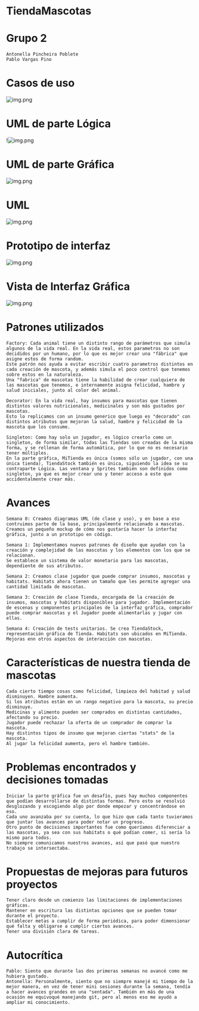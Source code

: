 # TiendaMascotas

# Grupo 2
    Antonella Pincheira Poblete
    Pablo Vargas Pino
# Casos de uso
![img.png](casos.png)

# UML de parte Lógica
!![img.png](UMLLog.png)

# UML de parte Gráfica
![img.png](UMLGraph.png)

# UML 
![img.png](UML.png)

# Prototipo de interfaz
![img.png](Prototipo.png)

# Vista de Interfaz Gráfica
![img.png](Interfaz_Final.png)

# Patrones utilizados
    Factory: Cada animal tiene un distinto rango de parámetros que simula algunos de la vida real. En la vida real, estos parametros no son decididos por un humano, por lo que es mejor crear una "fábrica" que asigne estos de forma random.
    Este patrón nos ayuda a evitar escribir cuatro parametros distintos en cada creación de mascota, y además simula el poco control que tenemos sobre estos en la naturaleza.
    Una "fabrica" de mascotas tiene la habilidad de crear cualquiera de las mascotas que tenemos, e internamente asigna felicidad, hambre y salud iniciales, junto al color del animal.
    
    Decorator: En la vida real, hay insumos para mascotas que tienen distintos valores nutricionales, medicinales y son más gustados por mascotas.
    Esto lo replicamos con un insumo generico que luego es "decorado" con distintos atributos que mejoran la salud, hambre y felicidad de la mascota que los consume.

    Singleton: Como hay solo un jugador, es lógico crearlo como un singleton, de forma similar, todas las Tiendas son creadas de la misma forma, y se rellenan de forma automática, por lo que no es necesario tener múltiples.
    En la parte gráfica, MiTienda es única (somos sólo un jugador, con una única tienda), TiendaStock también es única, siguiendo la idea se su contraparte Lógica. Las ventana y Sprites también son definidos como singleton, ya que es mejor crear uno y tener acceso a este que accidentalmente crear más.


# Avances 
    Semana 0: Creamos diagramas UML (de clase y uso), y en base a eso contruimos parte de la base, principalmente relacionado a mascotas.
    Creamos un pequeño mockup de cómo nos gustaría hacer la interfaz gráfica, junto a un prototipo en código.
    
    Semana 1: Implementamos nuevos patrones de diseño que ayudan con la creación y complejidad de las mascotas y los elementos con los que se relacionan.
    Se establece un sistema de valor monetario para las mascotas, dependiente de sus atributos.

    Semana 2: Creamos clase jugador que puede comprar insumos, mascotas y habitats. Habitats ahora tienen un tamaño que les permite agregar una cantidad limitada de mascotas.

    Semana 3: Creación de clase Tienda, encargada de la creación de insumos, mascotas y habitats disponibles para jugador. Implementación de escenas y componentes principales de la interfaz gráfica, comprador puede comprar mascotas y el Jugador puede alimentarlas y jugar con ellas.

    Semana 4: Creación de tests unitarios. Se crea TiendaStock, representación gráfica de Tienda. Habitats son ubicados en MiTienda. Mejoras enn otros aspectos de interacción con mascotas.

    
# Características de nuestra tienda de mascotas
    Cada cierto tiempo cosas como felicidad, limpieza del habitad y salud disminuyen. Hambre aumenta.
    Si los atributos están en un rango negativo para la mascota, su precio disminuye.
    Medicinas y alimento pueden ser comprados en distintas cantidades, afectando su precio.
    Jugador puede rechazar la oferta de un comprador de comprar la mascota. 
    Hay distintos tipos de insumo que mejoran ciertas "stats" de la mascota. 
    Al jugar la felicidad aumenta, pero el hambre también.

# Problemas encontrados y decisiones tomadas
    Iniciar la parte gráfica fue un desafío, pues hay muchos componentes que podían desarrollarse de distintas formas. Pero esto se resolvió desglozando y escogiendo algo por donde empezar y concentrándose en eso.
    Cada uno avanzaba por su cuenta, lo que hizo que cada tanto tuvieramos que juntar los avances para poder notar un progreso.
    Otro punto de decisiones importantes fue como queríamos diferenciar a las mascotas, ya sea con sus habitats o qué podían comer, si sería lo mismo para todos.
    No siempre comunicamos nuestros avances, así que pasó que nuestro trabajo se intersectaba.
    
# Propuestas de mejoras para futuros proyectos
    Tener claro desde un comienzo las limitaciones de implementaciones gráficas.
    Mantener en escritura las distintas opciones que se pueden tomar durante el proyecto.
    Establecer metas a cumplir de forma periódica, para poder dimensionar qué falta y obligarse a cumplir ciertos avances.
    Tener una división clara de tareas.

# Autocrítica
    Pablo: Siento que durante las dos primeras semanas no avancé como me hubiera gustado.
    Antonella: Personalmente, siento que no siempre manejé mi tiempo de la mejor manera, en vez de tener mini sesiones durante la semana, tendía a hacer avances grandes en una "sentada". También en más de una ocasión me equivoqué manejando git, pero al menos eso me ayudó a ampliar mi conocimiento.

    